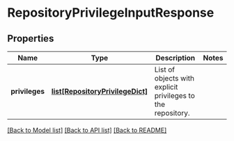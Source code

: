 # RepositoryPrivilegeInputResponse

## Properties
Name | Type | Description | Notes
------------ | ------------- | ------------- | -------------
**privileges** | [**list[RepositoryPrivilegeDict]**](RepositoryPrivilegeDict.md) | List of objects with explicit privileges to the repository. | 

[[Back to Model list]](../README.md#documentation-for-models) [[Back to API list]](../README.md#documentation-for-api-endpoints) [[Back to README]](../README.md)


